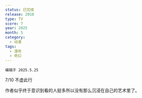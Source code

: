 ```yaml
---
status: 已完成
release: 2010
type: TV
score: 7
year: 2025
month: 5
category:
  - 动漫
tags:
  - 漫改
  - 奇幻
---
```

	编辑于 2025.5.25

7/10 不虚此行

作者似乎终于意识到看的人挺多所以没有那么沉浸在自己的艺术里了。
